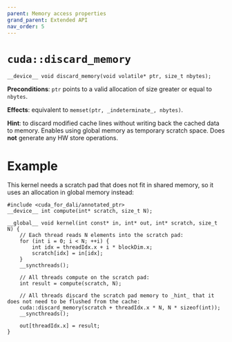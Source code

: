 ```yaml
---
parent: Memory access properties
grand_parent: Extended API
nav_order: 5
---
```


# `cuda::discard_memory`

```cuda
__device__ void discard_memory(void volatile* ptr, size_t nbytes);
```

**Preconditions**: `ptr` points to a valid allocation of size greater or equal to `nbytes`.

**Effects**: equivalent to `memset(ptr, _indeterminate_, nbytes)`.

**Hint**: to discard modified cache lines without writing back the cached data to memory.
Enables using global memory as temporary scratch space.
Does **not** generate any HW store operations.

# Example

This kernel needs a scratch pad that does not fit in shared memory, so it uses an allocation in global memory instead:

```cuda
#include <cuda_for_dali/annotated_ptr>
__device__ int compute(int* scratch, size_t N);

__global__ void kernel(int const* in, int* out, int* scratch, size_t N) {
    // Each thread reads N elements into the scratch pad:
    for (int i = 0; i < N; ++i) {
        int idx = threadIdx.x + i * blockDim.x;
        scratch[idx] = in[idx];
    }
    __syncthreads();

    // All threads compute on the scratch pad:
    int result = compute(scratch, N);

    // All threads discard the scratch pad memory to _hint_ that it does not need to be flushed from the cache:
    cuda::discard_memory(scratch + threadIdx.x * N, N * sizeof(int));
    __syncthreads();

    out[threadIdx.x] = result;
}
```
